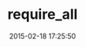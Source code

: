 ---
layout: post
title:  "require_all"
repo:   "jarmo/require_all"
date:   2015-02-18 17:25:50
gemurl: http://github.com/jarmo/require_all
---
